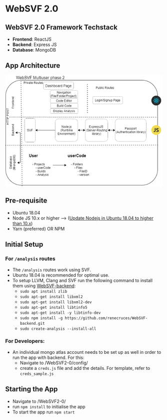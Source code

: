 # **WebSVF 2.0**

## **WebSVF 2.0 Framework Techstack**

- **Frontend**: ReactJS
- **Backend**: Express JS
- **Database**: MongoDB

## **App Architecture**

![Alt text](./docs/images/websvf2-0-architecture.png)

## **Pre-requisite**

- Ubuntu 18.04
- Node JS 10.x or higher --> ([Update Nodejs in Ubuntu 18.04 to higher than 10.x](https://linuxize.com/post/how-to-install-node-js-on-ubuntu-18.04/))
- Yarn (preferred) OR NPM

## **Initial Setup**

### **For `/analysis` routes**

- The `/analysis` routes work using SVF.
- Ubuntu 18.04 is recommended for optimal use.
- To setup LLVM, Clang and SVF run the following command to install them using [WebSVF-backend](https://www.npmjs.com/package/@websvf/create-analysis):
  - `sudo apt install zlib`
  - `sudo apt-get install libxml2`
  - `sudo apt-get install libxml2-dev`
  - `sudo apt-get install libtinfo5`
  - `sudo apt-get install -y libtinfo-dev`
  - `sudo npm install -g https://github.com/renecruces/WebSVF-backend.git`
  - `sudo create-analysis --install-all`

### **For Developers:**

- An individual mongo atlas account needs to be set up as well in order to run the app with backend. For this:
  - Navigate to /WebSVF2-0/config/
  - create a `creds.js` file and add the details. For template, refer to `creds_sample.js`

## **Starting the App**

- Navigate to /WebSVF2-0/
- run `npm install` to initialise the app
- To start the app run `npm start`
